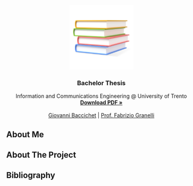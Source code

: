 <!--
*** Thanks for checking out the Best-README-Template. If you have a suggestion
*** that would make this better, please fork the repo and create a pull request
*** or simply open an issue with the tag "enhancement".
*** Thanks again! Now go create something AMAZING! :D
-->

<!-- PROJECT SHIELDS -->
<!--
*** I'm using markdown "reference style" links for readability.
*** Reference links are enclosed in brackets [ ] instead of parentheses ( ).
*** See the bottom of this document for the declaration of the reference variables
*** for contributors-url, forks-url, etc. This is an optional, concise syntax you may use.
*** https://www.markdownguide.org/basic-syntax/#reference-style-links
-->

<!-- PROJECT LOGO -->
<br />
<p align="center">
  <a href="https://github.com/GiovanniBaccichet/bachelor-thesis">
    <img src="imgs/Books_perspective_matte.png" alt="Logo" width="170">
  </a>

  <h3 align="center">Bachelor Thesis</h3>

  <p align="center">
    Information and Communications Engineering @ University of Trento
    <br />
    <a href=""><strong>Download PDF »</strong></a>
    <br />
    <br />
    <a href="">Giovanni Baccichet</a>
    |
    <a href="">Prof. Fabrizio Granelli</a>
  </p>
</p>

<!-- ABOUT ME -->

## About Me

<!-- ABOUT The Project -->

## About The Project

<!-- BIBLIOGRAHPY -->

## Bibliography

